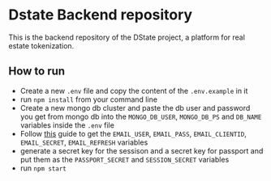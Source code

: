 # Dstate Backend repository
This is the backend repository of the DState project, a platform for real estate tokenization.
## How to run
- Create a new ```.env``` file and copy the content of the ```.env.example``` in it
- run ```npm install``` from your command line
- Create a new mongo db cluster and paste the db user and password you get from mongo db into the ```MONGO_DB_USER```, ```MONGO_DB_PS``` and ```DB_NAME``` variables inside the ```.env``` file
- Follow [this](https://www.freecodecamp.org/news/use-nodemailer-to-send-emails-from-your-node-js-server/) guide to get the ```EMAIL_USER```,
  ```EMAIL_PASS```,
  ```EMAIL_CLIENTID```,
  ```EMAIL_SECRET```,
  ```EMAIL_REFRESH``` variables
- generate a secret key for the sessison and a secret key for passport and put them as the ```PASSPORT_SECRET``` and ```SESSION_SECRET``` variables
- run ```npm start```

